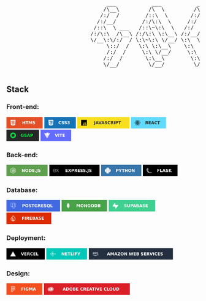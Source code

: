 <pre>

                               ___           ___           ___       ___       ___     
                              /\__\         /\  \         /\__\     /\__\     /\  \    
                             /:/  /        /::\  \       /:/  /    /:/  /    /::\  \   
                            /:/__/        /:/\:\  \     /:/  /    /:/  /    /:/\:\  \  
                           /::\  \ ___   /::\~\:\  \   /:/  /    /:/  /    /:/  \:\  \ 
                          /:/\:\  /\__\ /:/\:\ \:\__\ /:/__/    /:/__/    /:/__/ \:\__\
                          \/__\:\/:/  / \:\~\:\ \/__/ \:\  \    \:\  \    \:\  \ /:/  /
                               \::/  /   \:\ \:\__\    \:\  \    \:\  \    \:\  /:/  / 
                               /:/  /     \:\ \/__/     \:\  \    \:\  \    \:\/:/  /  
                              /:/  /       \:\__\        \:\__\    \:\__\    \::/  /   
                              \/__/         \/__/         \/__/     \/__/     \/__/    

</pre>

## Stack

### Front-end:

<img style="height: 30px;" 
src="./img/HTML5.svg"/>
<img style="height: 30px;" 
src="./img/CSS3.svg"/>
<img style="height: 30px;" 
src="./img/JAVASCRIPT.svg"/>
<img style="height: 30px;" 
src="./img/REACT.svg"/>
<img style="height: 30px;" 
src="./img/GSAP.svg"/>
<img style="height: 30px;" 
src="./img/VITE.svg"/>


### Back-end:

<img style="height: 30px;" 
src="./img/NODEJS.svg"/>
<img style="height: 30px;" 
src="./img/EXPRESSJS.svg"/>
<img style="height: 30px;" 
src="./img/PYTHON.svg"/>
<img style="height: 30px;" 
src="./img/FLASK.svg"/>


### Database:

<img style="height: 30px;" 
src="./img/POSTGRESQL.svg"/>
<img style="height: 30px;" 
src="./img/MONGODB.svg"/>
<img style="height: 30px;" 
src="./img/SUPABASE.svg"/>
<img style="height: 30px;" 
src="./img/FIREBASE.svg"/>


### Deployment:

<img style="height: 30px;" 
src="./img/VERCEL.svg"/>
<img style="height: 30px;" 
src="./img/NETLIFY.svg"/>
<img style="height: 30px;" 
src="./img/AWS.svg"/>


### Design:

<img style="height: 30px;" 
src="./img/FIGMA.svg"/>
<img style="height: 30px;" 
src="./img/ACC.svg"/>

